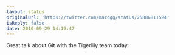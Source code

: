 ```yaml
---
layout: status
originalUrl: 'https://twitter.com/marcgg/status/25886811594'
isReply: false
date: 2010-09-29 14:19:47
---
```


Great talk about Git with the Tigerlily team today.
